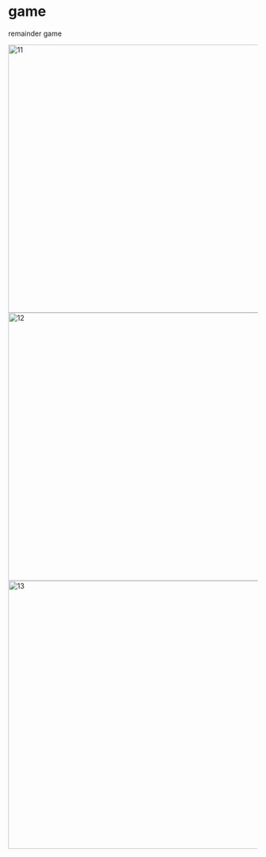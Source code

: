 # game
remainder game

<img width="540" alt="11" src="https://user-images.githubusercontent.com/99007231/160904347-826ca191-0ba7-4e24-8b6c-677c882bedf6.png">
<img width="540" alt="12" src="https://user-images.githubusercontent.com/99007231/159775705-9d7e88ef-6672-4ee6-bb00-e527417c3bfe.png">
<img width="540" alt="13" src="https://user-images.githubusercontent.com/99007231/159775721-639dca56-c8c5-42bd-b99d-6e4ad02b155d.png">
